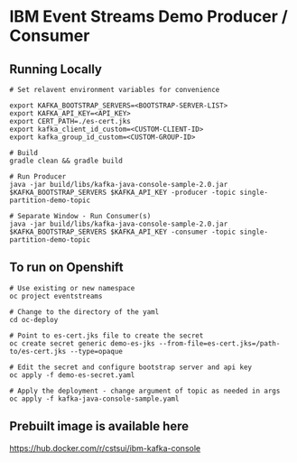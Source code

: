# IBM Event Streams Demo Producer / Consumer

## Running Locally

```
# Set relavent environment variables for convenience

export KAFKA_BOOTSTRAP_SERVERS=<BOOTSTRAP-SERVER-LIST>
export KAFKA_API_KEY=<API_KEY>
export CERT_PATH=./es-cert.jks
export kafka_client_id_custom=<CUSTOM-CLIENT-ID>
export kafka_group_id_custom=<CUSTOM-GROUP-ID>

# Build
gradle clean && gradle build

# Run Producer
java -jar build/libs/kafka-java-console-sample-2.0.jar $KAFKA_BOOTSTRAP_SERVERS $KAFKA_API_KEY -producer -topic single-partition-demo-topic

# Separate Window - Run Consumer(s)
java -jar build/libs/kafka-java-console-sample-2.0.jar $KAFKA_BOOTSTRAP_SERVERS $KAFKA_API_KEY -consumer -topic single-partition-demo-topic
```



## To run on Openshift
```
# Use existing or new namespace
oc project eventstreams

# Change to the directory of the yaml
cd oc-deploy 

# Point to es-cert.jks file to create the secret
oc create secret generic demo-es-jks --from-file=es-cert.jks=/path-to/es-cert.jks --type=opaque

# Edit the secret and configure bootstrap server and api key
oc apply -f demo-es-secret.yaml

# Apply the deployment - change argument of topic as needed in args
oc apply -f kafka-java-console-sample.yaml
```

## Prebuilt image is available here
https://hub.docker.com/r/cstsui/ibm-kafka-console
